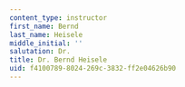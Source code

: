 ```yaml
---
content_type: instructor
first_name: Bernd
last_name: Heisele
middle_initial: ''
salutation: Dr.
title: Dr. Bernd Heisele
uid: f4100789-8024-269c-3832-ff2e04626b90
---
```

